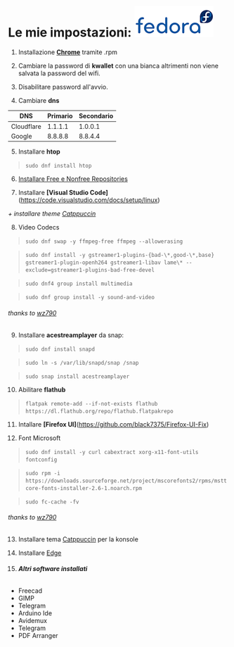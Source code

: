 # Le mie impostazioni: ![alt text](https://github.com/miko6/appunti-di-fedora/blob/main/immagini/logof2.png "logo")

1. Installazione **[Chrome](https://www.google.com/chrome/?platform=linux)** tramite .rpm

2. Cambiare la password di **kwallet** con una bianca altrimenti non viene salvata la password del wifi.

3. Disabilitare password all'avvio.

4. Cambiare **dns**

| DNS        | Primario | Secondario |
| ---------- | -------- | ---------- |
| Cloudflare | 1.1.1.1  | 1.0.0.1    |
| Google     | 8.8.8.8  | 8.8.4.4    |

5. Installare **htop**

>`sudo dnf install htop`

6. [Installare Free e Nonfree Repositories](https://rpmfusion.org/Configuration/)

7. Installare **[Visual Studio Code]**(https://code.visualstudio.com/docs/setup/linux)

*+ installare theme [Catppuccin](https://marketplace.visualstudio.com/items?itemName=Catppuccin.catppuccin-vsc)*

8. Video Codecs
    
>`sudo dnf swap -y ffmpeg-free ffmpeg --allowerasing`

>`sudo dnf install -y gstreamer1-plugins-{bad-\*,good-\*,base} gstreamer1-plugin-openh264 gstreamer1-libav lame\* --exclude=gstreamer1-plugins-bad-free-devel`

>`sudo dnf4 group install multimedia`

>`sudo dnf group install -y sound-and-video`

###### thanks to [wz790](https://github.com/wz790/Fedora-Noble-Setup?tab=readme-ov-file#flathub-setup)

9. Installare **acestreamplayer** da snap:
    
>`sudo dnf install snapd`

>`sudo ln -s /var/lib/snapd/snap /snap`

>`sudo snap install acestreamplayer`

10. Abilitare **flathub**
    
>`flatpak remote-add --if-not-exists flathub https://dl.flathub.org/repo/flathub.flatpakrepo`

11. Intallare **[Firefox UI]**(https://github.com/black7375/Firefox-UI-Fix)

12. Font Microsoft

>`sudo dnf install -y curl cabextract xorg-x11-font-utils fontconfig`

>`sudo rpm -i https://downloads.sourceforge.net/project/mscorefonts2/rpms/msttcore-fonts-installer-2.6-1.noarch.rpm`

>`sudo fc-cache -fv`

###### thanks to [wz790](https://github.com/wz790/Fedora-Noble-Setup?tab=readme-ov-file#flathub-setup)

13. Installare tema [Catppuccin](https://github.com/catppuccin/konsole) per la konsole

14. Installare [Edge](https://packages.microsoft.com/yumrepos/edge/Packages/m/)

15. ###### **Altri software installati**

* Freecad
* GIMP
* Telegram
* Arduino Ide
* Avidemux
* Telegram
* PDF Arranger